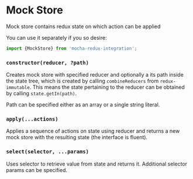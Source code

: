 Mock Store 
==========

Mock store contains redux state on which action can be applied

You can use it separately if you so desire:
```javascript
import {MockStore} from 'mocha-redux-integration';
```  

### `constructor(reducer, ?path)`
Creates mock store with specified reducer and optionally a its path inside the state tree,
which is created by calling `combineReducers` from `redux-immutable`. This means the state
pertaining to the reducer can be obtained by calling `state.getIn(path)`.

Path can be specified either as an array or a single string literal.

### `apply(...actions)`
Applies a sequence of actions on state using reducer and returns a new mock store with the resulting state
(the interface is fluent).

### `select(selector, ...params)`
Uses selector to retrieve value from state and returns it. Additional selector params can be specified.
